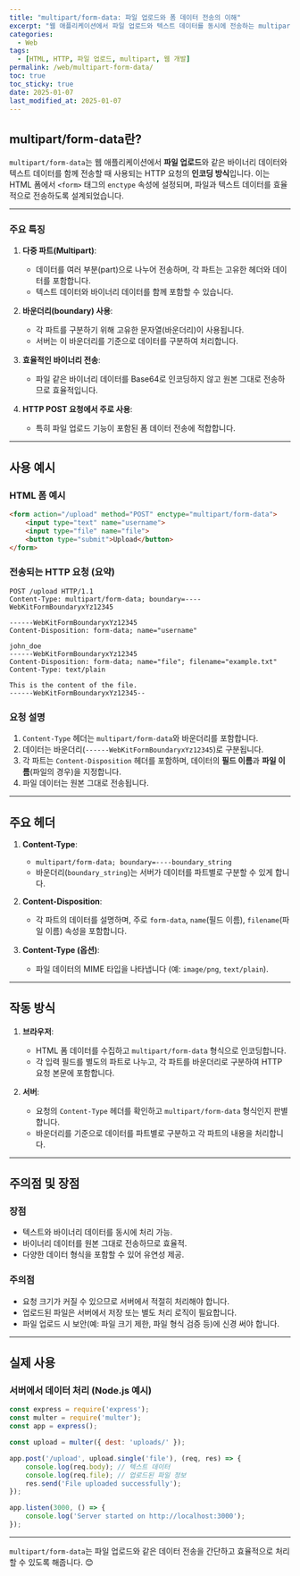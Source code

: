 ```yaml
---
title: "multipart/form-data: 파일 업로드와 폼 데이터 전송의 이해"
excerpt: "웹 애플리케이션에서 파일 업로드와 텍스트 데이터를 동시에 전송하는 multipart/form-data의 구조와 작동 방식을 알아봅니다."
categories:
  - Web
tags:
  - [HTML, HTTP, 파일 업로드, multipart, 웹 개발]
permalink: /web/multipart-form-data/
toc: true
toc_sticky: true
date: 2025-01-07
last_modified_at: 2025-01-07
---
```


## multipart/form-data란?

`multipart/form-data`는 웹 애플리케이션에서 **파일 업로드**와 같은 바이너리 데이터와 텍스트 데이터를 함께 전송할 때 사용되는 HTTP 요청의 **인코딩 방식**입니다. 이는 HTML 폼에서 `<form>` 태그의 `enctype` 속성에 설정되며, 파일과 텍스트 데이터를 효율적으로 전송하도록 설계되었습니다.

---

### 주요 특징

1. **다중 파트(Multipart)**:
   - 데이터를 여러 부분(part)으로 나누어 전송하며, 각 파트는 고유한 헤더와 데이터를 포함합니다.
   - 텍스트 데이터와 바이너리 데이터를 함께 포함할 수 있습니다.

2. **바운더리(boundary) 사용**:
   - 각 파트를 구분하기 위해 고유한 문자열(바운더리)이 사용됩니다.
   - 서버는 이 바운더리를 기준으로 데이터를 구분하여 처리합니다.

3. **효율적인 바이너리 전송**:
   - 파일 같은 바이너리 데이터를 Base64로 인코딩하지 않고 원본 그대로 전송하므로 효율적입니다.

4. **HTTP POST 요청에서 주로 사용**:
   - 특히 파일 업로드 기능이 포함된 폼 데이터 전송에 적합합니다.

---

## 사용 예시

### HTML 폼 예시

```html
<form action="/upload" method="POST" enctype="multipart/form-data">
    <input type="text" name="username">
    <input type="file" name="file">
    <button type="submit">Upload</button>
</form>
```

### 전송되는 HTTP 요청 (요약)

```http
POST /upload HTTP/1.1
Content-Type: multipart/form-data; boundary=----WebKitFormBoundaryxYz12345

------WebKitFormBoundaryxYz12345
Content-Disposition: form-data; name="username"

john_doe
------WebKitFormBoundaryxYz12345
Content-Disposition: form-data; name="file"; filename="example.txt"
Content-Type: text/plain

This is the content of the file.
------WebKitFormBoundaryxYz12345--
```

### 요청 설명

1. `Content-Type` 헤더는 `multipart/form-data`와 바운더리를 포함합니다.
2. 데이터는 바운더리(`------WebKitFormBoundaryxYz12345`)로 구분됩니다.
3. 각 파트는 `Content-Disposition` 헤더를 포함하며, 데이터의 **필드 이름**과 **파일 이름**(파일의 경우)을 지정합니다.
4. 파일 데이터는 원본 그대로 전송됩니다.

---

## 주요 헤더

1. **Content-Type**:
   - `multipart/form-data; boundary=----boundary_string`
   - 바운더리(`boundary_string`)는 서버가 데이터를 파트별로 구분할 수 있게 합니다.

2. **Content-Disposition**:
   - 각 파트의 데이터를 설명하며, 주로 `form-data`, `name`(필드 이름), `filename`(파일 이름) 속성을 포함합니다.

3. **Content-Type (옵션)**:
   - 파일 데이터의 MIME 타입을 나타냅니다 (예: `image/png`, `text/plain`).

---

## 작동 방식

1. **브라우저**:
   - HTML 폼 데이터를 수집하고 `multipart/form-data` 형식으로 인코딩합니다.
   - 각 입력 필드를 별도의 파트로 나누고, 각 파트를 바운더리로 구분하여 HTTP 요청 본문에 포함합니다.

2. **서버**:
   - 요청의 `Content-Type` 헤더를 확인하고 `multipart/form-data` 형식인지 판별합니다.
   - 바운더리를 기준으로 데이터를 파트별로 구분하고 각 파트의 내용을 처리합니다.

---

## 주의점 및 장점

### 장점
- 텍스트와 바이너리 데이터를 동시에 처리 가능.
- 바이너리 데이터를 원본 그대로 전송하므로 효율적.
- 다양한 데이터 형식을 포함할 수 있어 유연성 제공.

### 주의점
- 요청 크기가 커질 수 있으므로 서버에서 적절히 처리해야 합니다.
- 업로드된 파일은 서버에서 저장 또는 별도 처리 로직이 필요합니다.
- 파일 업로드 시 보안(예: 파일 크기 제한, 파일 형식 검증 등)에 신경 써야 합니다.

---

## 실제 사용

### 서버에서 데이터 처리 (Node.js 예시)

```javascript
const express = require('express');
const multer = require('multer');
const app = express();

const upload = multer({ dest: 'uploads/' });

app.post('/upload', upload.single('file'), (req, res) => {
    console.log(req.body); // 텍스트 데이터
    console.log(req.file); // 업로드된 파일 정보
    res.send('File uploaded successfully');
});

app.listen(3000, () => {
    console.log('Server started on http://localhost:3000');
});
```

---

`multipart/form-data`는 파일 업로드와 같은 데이터 전송을 간단하고 효율적으로 처리할 수 있도록 해줍니다. 😊


